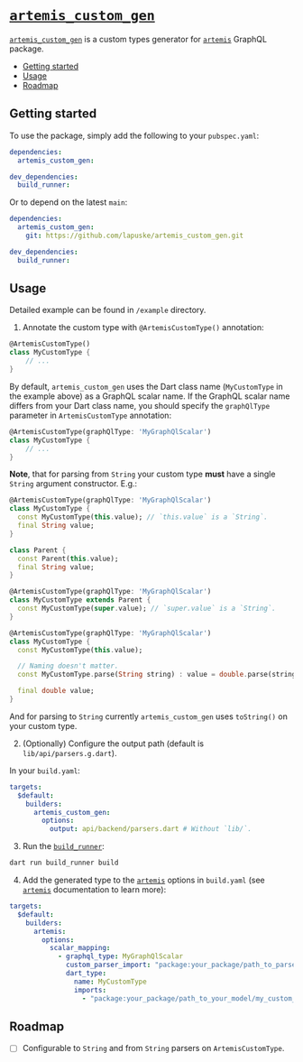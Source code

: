 [`artemis_custom_gen`]
====================

[`artemis_custom_gen`] is a custom types generator for [`artemis`] GraphQL package.

* [Getting started](#getting-started)
* [Usage](#usage)
* [Roadmap](#roadmap)




## Getting started

To use the package, simply add the following to your `pubspec.yaml`:


```yaml
dependencies:
  artemis_custom_gen:

dev_dependencies:
  build_runner:
```

Or to depend on the latest `main`:

```yaml
dependencies:
  artemis_custom_gen:
    git: https://github.com/lapuske/artemis_custom_gen.git

dev_dependencies:
  build_runner:
```




## Usage

Detailed example can be found in `/example` directory.

1. Annotate the custom type with `@ArtemisCustomType()` annotation:

```dart
@ArtemisCustomType()
class MyCustomType {
    // ...
}
```

By default, `artemis_custom_gen` uses the Dart class name (`MyCustomType` in the example above) as a GraphQL scalar name. If the GraphQL scalar name differs from your Dart class name, you should specify the `graphQlType` parameter in `ArtemisCustomType` annotation:

```dart
@ArtemisCustomType(graphQlType: 'MyGraphQlScalar')
class MyCustomType {
    // ...
}
```

__Note__, that for parsing from `String` your custom type __must__ have a single `String` argument constructor. E.g.:

```dart
@ArtemisCustomType(graphQlType: 'MyGraphQlScalar')
class MyCustomType {
  const MyCustomType(this.value); // `this.value` is a `String`.
  final String value;
}
```

```dart
class Parent {
  const Parent(this.value);
  final String value;
}

@ArtemisCustomType(graphQlType: 'MyGraphQlScalar')
class MyCustomType extends Parent {
  const MyCustomType(super.value); // `super.value` is a `String`.
}
```

```dart
@ArtemisCustomType(graphQlType: 'MyGraphQlScalar')
class MyCustomType {
  const MyCustomType(this.value);

  // Naming doesn't matter.
  const MyCustomType.parse(String string) : value = double.parse(string);

  final double value;
}
```

And for parsing to `String` currently `artemis_custom_gen` uses `toString()` on your custom type.

2. (Optionally) Configure the output path (default is `lib/api/parsers.g.dart`).

In your `build.yaml`:

```yaml
targets:
  $default:
    builders:
      artemis_custom_gen:
        options:
          output: api/backend/parsers.dart # Without `lib/`.
```

3. Run the [`build_runner`]:

```bash
dart run build_runner build
```

4. Add the generated type to the [`artemis`] options in `build.yaml` (see [`artemis`] documentation to learn more):

```yaml
targets:
  $default:
    builders:
      artemis:
        options:
          scalar_mapping:
            - graphql_type: MyGraphQlScalar
              custom_parser_import: "package:your_package/path_to_parsed_file.dart"
              dart_type:
                name: MyCustomType
                imports:
                  - "package:your_package/path_to_your_model/my_custom_type.dart"
```




## Roadmap

- [ ] Configurable to `String` and from `String` parsers on `ArtemisCustomType`.




[`artemis`]: https://pub.dev/packages/artemis
[`artemis_custom_gen`]: https://pub.dev/packages/artemis_custom_gen
[`build_runner`]: https://pub.dev/packages/build_runner
